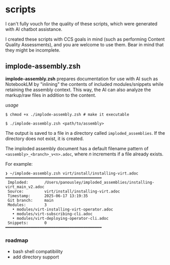 # scripts

I can't fully vouch for the quality of these scripts,
which were generated with AI chatbot assistance.

I created these scripts with CCS goals in mind (such
as performing Content Quality Assessments), and you
are welcome to use them. Bear in mind that they might
be incomplete.

## implode-assembly.zsh

**implode-assembly.zsh** prepares documentation for use
with AI such as NotebookLM by "inlining" the contents
of included modules/snippets while retaining the
assembly context. This way, the AI can also analyze
the markup/raw files in addition to the content.

_usage_

```
$ chmod +x ./implode-assembly.zsh # make it executable

$ ./implode-assembly.zsh <path/to/assembly>
```

The output is saved to a file in a directory called
`imploded_assemblies`. If the directory does not exist,
it is created.

The imploded assembly document has a default filename
pattern of `<assembly>_<branch>_v<n>.adoc`, where _n_ 
increments if a file already exists.

For example:

```
❯ ~/implode-assembly.zsh virt/install/installing-virt.adoc
━━━━━━━━━━━━━━━━━━━━━━━━━━━━━━━━━━━━━━━━━━
 Imploded:       /Users/panousley/imploded_assemblies/installing-virt_main_v2.adoc
 Source:         virt/install/installing-virt.adoc
 Timestamp:      2025-06-17 13:19:35
 Git branch:     main
 Modules:        3
   • modules/virt-installing-virt-operator.adoc
   • modules/virt-subscribing-cli.adoc
   • modules/virt-deploying-operator-cli.adoc
 Snippets:       0
━━━━━━━━━━━━━━━━━━━━━━━━━━━━━━━━━━━━━━━━━━
```

### roadmap

- bash shell compatibility
- add directory support 
